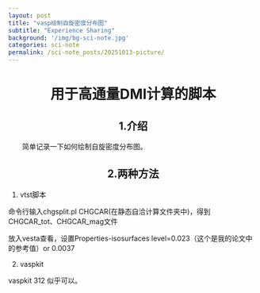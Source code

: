 ```yaml
---
layout: post
title: "vasp绘制自旋密度分布图"
subtitle: "Experience Sharing"
background: '/img/bg-sci-note.jpg'
categories: sci-note
permalink: /sci-note_posts/20251013-picture/
---
```


# <center>用于高通量DMI计算的脚本</center>

## <center>1.介绍</center>
<p>
　　简单记录一下如何绘制自旋密度分布图。
</p>

## <center>2.两种方法</center>

1. vtst脚本

命令行输入chgsplit.pl CHGCAR(在静态自洽计算文件夹中)，得到CHGCAR_tot、CHGCAR_mag文件

放入vesta查看，设置Properties-isosurfaces level=0.023（这个是我的论文中的参考值）or 0.0037

2. vaspkit

vaspkit 312 似乎可以。